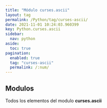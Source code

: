 ```yaml
---
title: "Módulo curses.ascii"
layout: tag
permalink: /Python/tag/curses-ascii/
date: 2021-11-01 10:24:03.960399
key: Python.curses.ascii
sidebar: 
  nav: python
aside: 
  toc: true
pagination: 
  enabled: true
  tag: "curses-ascii"
  permalink: /:num/
---
```


<h2>Modulos</h2>
Todos los elementos del modulo <strong>curses.ascii</strong>
